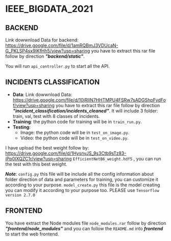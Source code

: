 # IEEE_BIGDATA_2021
## BACKEND
Link dowwnload Data for backend: https://drive.google.com/file/d/1amRQBmJ3VDUcaN-G_PKLSP4sx9IKfHh5/view?usp=sharing
you have to extract this rar file follow by direction ***"backend/static"***.

You will run ```api_controller.py``` to start all the API.
## INCIDENTS CLASSIFICATION
* **Data**: Link dowwnload Data: https://drive.google.com/file/d/10jRIIN7HHTMPU4FSRw7sADGShpFydFof/view?usp=sharing
you have to extract this rar file follow by direction ***"incident_classification/incidents_cleaned"***. It will include 3 folder: train, val, test with 8 classes of incidents.
* **Training**: the python code for training will be in ```train_run.py```.
* **Testing**: 
  * Image: the python code will be in ```test_on_image.py```.
  * Video: the python code will be in ```test_on_video.py```.

I have upload the best weight follow by: https://drive.google.com/file/d/1HysnvJS_9s3Ctb9sTz83-iPp0IXQZC1r/view?usp=sharing ```EfficientNetB6_weight.hdf5``` , you can run the test with this best weight.

***Note***: ```config.py``` this file will be include all the config information about folder direction of data and parameters for training, you can customize it according to your purpose. ```model_create.py``` this file is the model creating you can modify it according to your purpose too. PLEASE use ```Tensorflow version 2.7.0``` 
## FRONTEND
You have extract the Node modules file ```node_modules.rar``` follow by direction ***"frontend/node_modules"*** and you can follow the ```README.md``` into ***frontend*** to start the web frontend.
